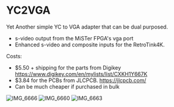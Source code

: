 # YC2VGA

Yet Another simple YC to VGA adapter that can be dual purposed.
* s-video output from the MiSTer FPGA's vga port
* Enhanced s-video and composite inputs for the RetroTink4K.

Costs:
* $5.50 + shipping for the parts from Digikey https://www.digikey.com/en/mylists/list/CXKH1Y667K
* $3.84 for the PCBs from JLCPCB. https://jlcpcb.com/
* Can be much cheaper if purchased in bulk

![IMG_6666](https://github.com/svirant/YC2VGA/assets/62872229/82cb0b71-532c-49e8-9616-c1e606935e94)
![IMG_6660](https://github.com/svirant/YC2VGA/assets/62872229/78ed2bb8-1aad-4e54-aa33-786899e8f8f1)
![IMG_6663](https://github.com/svirant/YC2VGA/assets/62872229/7830bd27-a272-4363-ad4f-70cc4f5fe591)
